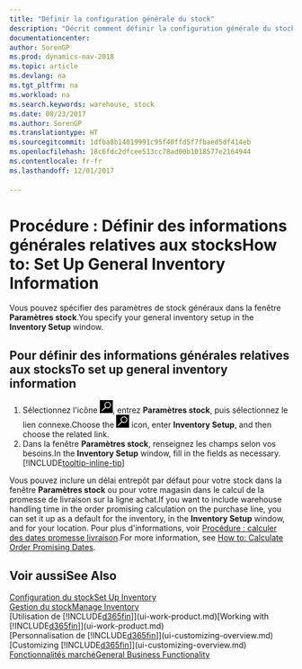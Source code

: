 ```yaml
---
title: "Définir la configuration générale du stock"
description: "Décrit comment définir la configuration générale du stock, telles que la souche de numéros et les magasins, de façon à pouvoir, par exemple, gérer votre entrepôt et votre stock."
documentationcenter: 
author: SorenGP
ms.prod: dynamics-nav-2018
ms.topic: article
ms.devlang: na
ms.tgt_pltfrm: na
ms.workload: na
ms.search.keywords: warehouse, stock
ms.date: 08/23/2017
ms.author: SorenGP
ms.translationtype: HT
ms.sourcegitcommit: 1dfba8b14019991c95f40ffd5f7fbaed5df414eb
ms.openlocfilehash: 18c6fdc2dfcee513cc78ad00b1018577e2164944
ms.contentlocale: fr-fr
ms.lasthandoff: 12/01/2017

---
```

# <a name="how-to-set-up-general-inventory-information"></a><span data-ttu-id="96a1b-103">Procédure : Définir des informations générales relatives aux stocks</span><span class="sxs-lookup"><span data-stu-id="96a1b-103">How to: Set Up General Inventory Information</span></span>
<span data-ttu-id="96a1b-104">Vous pouvez spécifier des paramètres de stock généraux dans la fenêtre **Paramètres stock**.</span><span class="sxs-lookup"><span data-stu-id="96a1b-104">You specify your general inventory setup in the **Inventory Setup** window.</span></span>

## <a name="to-set-up-general-inventory-information"></a><span data-ttu-id="96a1b-105">Pour définir des informations générales relatives aux stocks</span><span class="sxs-lookup"><span data-stu-id="96a1b-105">To set up general inventory information</span></span>
1. <span data-ttu-id="96a1b-106">Sélectionnez l'icône ![Page ou état pour la recherche](media/ui-search/search_small.png "Page ou état pour la recherche"), entrez **Paramètres stock**, puis sélectionnez le lien connexe.</span><span class="sxs-lookup"><span data-stu-id="96a1b-106">Choose the ![Search for Page or Report](media/ui-search/search_small.png "Search for Page or Report icon") icon, enter **Inventory Setup**, and then choose the related link.</span></span>
2. <span data-ttu-id="96a1b-107">Dans la fenêtre **Paramètres stock**, renseignez les champs selon vos besoins.</span><span class="sxs-lookup"><span data-stu-id="96a1b-107">In the **Inventory Setup** window, fill in the fields as necessary.</span></span> [!INCLUDE[tooltip-inline-tip](includes/tooltip-inline-tip_md.md)]

<span data-ttu-id="96a1b-108">Vous pouvez inclure un délai entrepôt par défaut pour votre stock dans la fenêtre **Paramètres stock** ou pour votre magasin dans le calcul de la promesse de livraison sur la ligne achat.</span><span class="sxs-lookup"><span data-stu-id="96a1b-108">If you want to include warehouse handling time in the order promising calculation on the purchase line, you can set it up as a default for the inventory, in the **Inventory Setup** window, and for your location.</span></span> <span data-ttu-id="96a1b-109">Pour plus d'informations, voir [Procédure : calculer des dates promesse livraison](sales-how-to-calculate-order-promising-dates.md).</span><span class="sxs-lookup"><span data-stu-id="96a1b-109">For more information, see [How to: Calculate Order Promising Dates](sales-how-to-calculate-order-promising-dates.md).</span></span>  

## <a name="see-also"></a><span data-ttu-id="96a1b-110">Voir aussi</span><span class="sxs-lookup"><span data-stu-id="96a1b-110">See Also</span></span>
[<span data-ttu-id="96a1b-111">Configuration du stock</span><span class="sxs-lookup"><span data-stu-id="96a1b-111">Set Up Inventory</span></span>](inventory-setup-inventory.md)  
[<span data-ttu-id="96a1b-112">Gestion du stock</span><span class="sxs-lookup"><span data-stu-id="96a1b-112">Manage Inventory</span></span>](inventory-manage-inventory.md)  
<span data-ttu-id="96a1b-113">[Utilisation de [!INCLUDE[d365fin](includes/d365fin_md.md)]](ui-work-product.md)</span><span class="sxs-lookup"><span data-stu-id="96a1b-113">[Working with [!INCLUDE[d365fin](includes/d365fin_md.md)]](ui-work-product.md)</span></span>  
<span data-ttu-id="96a1b-114">[Personnalisation de [!INCLUDE[d365fin](includes/d365fin_md.md)]](ui-customizing-overview.md)</span><span class="sxs-lookup"><span data-stu-id="96a1b-114">[Customizing [!INCLUDE[d365fin](includes/d365fin_md.md)]](ui-customizing-overview.md)</span></span>  
[<span data-ttu-id="96a1b-115">Fonctionnalités marché</span><span class="sxs-lookup"><span data-stu-id="96a1b-115">General Business Functionality</span></span>](ui-across-business-areas.md)

